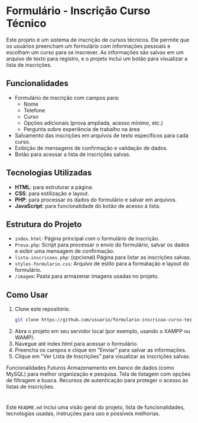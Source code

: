 # Formulário - Inscrição Curso Técnico

Este projeto é um sistema de inscrição de cursos técnicos. Ele permite que os usuários preencham um formulário com informações pessoais e escolham um curso para se inscrever. As informações são salvas em um arquivo de texto para registro, e o projeto inclui um botão para visualizar a lista de inscrições.

## Funcionalidades

- Formulário de inscrição com campos para:
  - Nome
  - Telefone
  - Curso
  - Opções adicionais (prova ampliada, acesso mínimo, etc.)
  - Pergunta sobre experiência de trabalho na área
- Salvamento das inscrições em arquivos de texto específicos para cada curso.
- Exibição de mensagens de confirmação e validação de dados.
- Botão para acessar a lista de inscrições salvas.

## Tecnologias Utilizadas

- **HTML**: para estruturar a página.
- **CSS**: para estilização e layout.
- **PHP**: para processar os dados do formulário e salvar em arquivos.
- **JavaScript**: para funcionalidade do botão de acesso à lista.

## Estrutura do Projeto

- `index.html`: Página principal com o formulário de inscrição.
- `Prova.php`: Script para processar o envio do formulário, salvar os dados e exibir uma mensagem de confirmação.
- `lista-inscricoes.php`: (opcional) Página para listar as inscrições salvas.
- `styles-formulario.css`: Arquivo de estilo para a formatação e layout do formulário.
- `/imagem`: Pasta para armazenar imagens usadas no projeto.

## Como Usar

1. Clone este repositório.
   ```bash
   git clone https://github.com/usuario/formulario-inscricao-curso-tecnico.git
2. Abra o projeto em seu servidor local (por exemplo, usando o XAMPP ou WAMP).
3. Navegue até index.html para acessar o formulário.
4. Preencha os campos e clique em "Enviar" para salvar as informações.
5. Clique em "Ver Lista de Inscrições" para visualizar as inscrições salvas.

   
Funcionalidades Futuros
Armazenamento em banco de dados (como MySQL) para melhor organização e pesquisa.
Tela de listagem com opções de filtragem e busca.
Recursos de autenticação para proteger o acesso às listas de inscrições.

# 
Este `README.md` inclui uma visão geral do projeto, lista de funcionalidades, tecnologias usadas, instruções para uso e possíveis melhorias.
